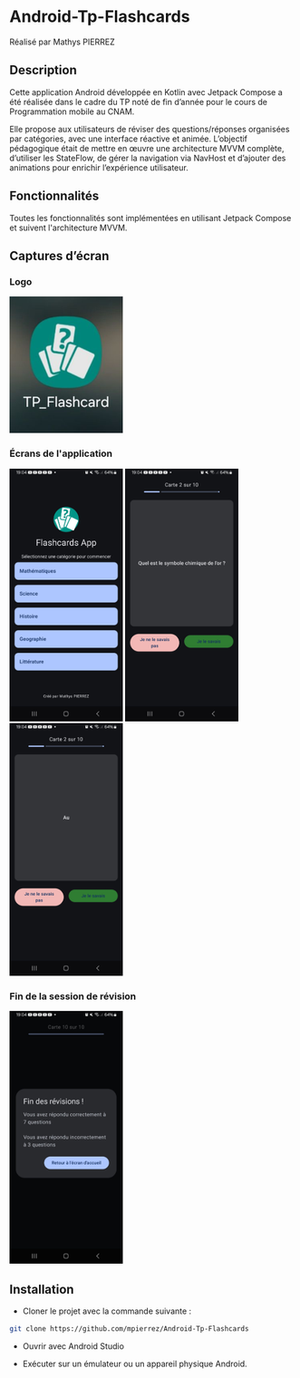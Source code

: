 # Android-Tp-Flashcards

Réalisé par Mathys PIERREZ

## Description
Cette application Android développée en Kotlin avec Jetpack Compose a été réalisée dans le cadre du TP noté de fin d’année pour le cours de Programmation mobile au CNAM.

Elle propose aux utilisateurs de réviser des questions/réponses organisées par catégories, avec une interface réactive et animée. L’objectif pédagogique était de mettre en œuvre une architecture MVVM complète, d’utiliser les StateFlow, de gérer la navigation via NavHost et d’ajouter des animations pour enrichir l’expérience utilisateur.

## Fonctionnalités

Toutes les fonctionnalités sont implémentées en utilisant Jetpack Compose et suivent l'architecture MVVM.

## Captures d’écran

### Logo 

<img src="screenshots/logo.jpg" alt="Logo" width="200"/>

### Écrans de l'application

<p>
    <img src="screenshots/homescreen.jpg" alt="Accueil" width="200"/>
    <img src="screenshots/question.jpg" alt="Question" width="200"/>
    <img src="screenshots/answer.jpg" alt="Réponse" width="200"/>
</p>

### Fin de la session de révision

<img src="screenshots/end.jpg" alt="Fin" width="200"/>

## Installation
- Cloner le projet avec la commande suivante :

```bash
git clone https://github.com/mpierrez/Android-Tp-Flashcards
```

- Ouvrir avec Android Studio

- Exécuter sur un émulateur ou un appareil physique Android.
